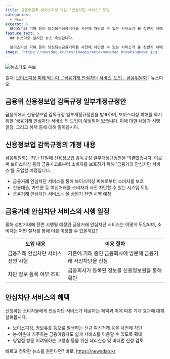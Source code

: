 ```yaml
---
title: 금융위원회 보이스피싱 막는 ‘안심차단 서비스’ 도입
categories:
  - News
excerpt: >
  보이스피싱 피해 등이 의심되는금융거래를 사전에 차단할 수 있는 서비스가 올 상반기 내에 도입된다. 금융소비자…
feature_text: >
  ## 뉴스다오 실시간 뉴스 속보입니다.

  보이스피싱 피해 등이 의심되는금융거래를 사전에 차단할 수 있는 서비스가 올 상반기 내에 도입된다. 금융소비자…
image: 'https://newsdao.kr/res/images/meta/newsdao_breakingnews.jpg'
---
```


![뉴스다오 속보](https://newsdao.kr/res/images/meta/newsdao_breakingnews.jpg)

<p>출처: <a href="https://newsdao.kr/3618" rel="dofollow">보이스피싱 피해 막는다…‘금융거래 안심차단 서비스’ 도입 - 금융위원회</a> | 뉴스다오</p>

<h2 data-ke-size="size26">금융위 신용정보업 감독규정 일부개정규정안 </h2>
<p data-ke-size="size16">금융위에서 신용정보업 감독규정 일부개정규정안을 발표하며, 보이스피싱 피해를 막기 위한 '금융거래 안심차단 서비스'의 도입이 예정되어 있습니다. 이에 대한 내용과 시행 일정, 그리고 혜택 등에 대해 알아봅시다.</p>

<h2 data-ke-size="size24">신용정보업 감독규정의 개정 내용</h2>
<p data-ke-size="size16">금융위원회는 지난 17일에 신용정보업 감독규정 일부개정규정안을 의결했습니다. 이로써 보이스피싱 등의 금융사고로부터 소비자를 보호하기 위해 '금융거래 안심차단 서비스'를 도입할 예정입니다.</p>
<ul>
  <li>금융거래 안심차단 서비스를 통해 보이스피싱 피해로부터 소비자를 보호</li>
  <li>신용대출, 카드론 등 여신거래를 소비자가 사전 차단할 수 있는 시스템 도입</li>
  <li>금융거래 안심차단 서비스는 올 상반기 전면 시행 예정</li>
</ul>

<h2 data-ke-size="size24">금융거래 안심차단 서비스의 시행 일정</h2>
<p data-ke-size="size16">올해 상반기내에 전면 시행될 예정인 금융거래 안심차단 서비스는 어떻게 도입되며, 소비자는 어떤 절차를 통해 이를 이용할 수 있을까요?</p>
<table>
  <tr>
    <td style="text-align: center; height: 17px;"><b>도입 내용</b></td>
    <td style="text-align: center; height: 17px;"><b>이용 절차</b></td>
  </tr>
  <tr>
    <td>금융거래 안심차단 서비스 전면 시행</td>
    <td>기존에 거래 중인 금융회사에 방문해 금융거래 사전차단을 신청</td>
  </tr>
  <tr>
    <td>차단 정보 등록 여부 조회</td>
    <td>금융회사가 등록된 정보를 신용정보원을 통해 확인</td>
  </tr>
</table>

<h2 data-ke-size="size24">안심차단 서비스의 혜택</h2>
<p data-ke-size="size16">신청하는 소비자들에게 안심차단 서비스가 제공하는 혜택과 이에 따른 기대 효과에 대해 살펴봅시다.</p>
<ul>
  <li>보이스피싱, 정보유출 등으로 발생하는 신규 여신거래 등을 사전에 차단</li>
  <li>농·어촌에 거주하는 금융이용자도 쉽게 서비스를 이용할 수 있도록 확대</li>
  <li>영업점 방문 어려워하는 고령층 등을 위한 대리신청 및 비대면 신청 검토</li>
</ul>
<p data-ke-size="size16"></p> 

빠르고 정확한 뉴스를 원한다면? 바로, <a href="https://newsdao.kr" rel="dofollow">https://newsdao.kr</a>


